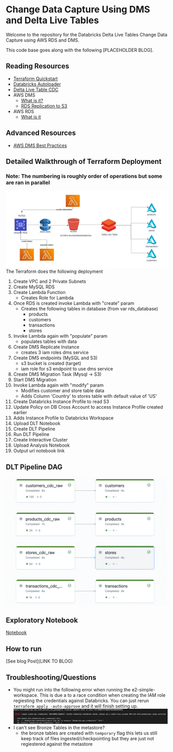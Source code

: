 # Change Data Capture Using DMS and Delta Live Tables
Welcome to the repository for the Databricks Delta Live Tables Change Data Capture using AWS RDS and DMS.

This code base goes along with the following [PLACEHOLDER BLOG].

## Reading Resources
* [Terraform Quickstart](https://learn.hashicorp.com/collections/terraform/aws-get-started)
* [Databricks Autoloader](https://docs.databricks.com/ingestion/auto-loader/index.html)
* [Delta Live Table CDC](https://docs.databricks.com/data-engineering/delta-live-tables/delta-live-tables-cdc.html)
* AWS DMS
    * [What is it?](https://docs.aws.amazon.com/dms/latest/userguide/CHAP_Introduction.html)
    * [RDS Replication to S3](https://docs.aws.amazon.com/dms/latest/userguide/CHAP_Source.S3.html)
* AWS RDS
    * [What is it](https://www.techtarget.com/searchaws/definition/Amazon-Relational-Database-Service-RDS)

## Advanced Resources
* [AWS DMS Best Practices](https://www.youtube.com/watch?v=cq1y8Mwxw08)

## Detailed Walkthrough of Terraform Deployment
### Note: The numbering is roughly order of operations but some are ran in parallel
![Alt text](diagrams/high_level_arch.jpeg)
The Terraform does the following deployment
1. Create VPC and 2 Private Subnets
2. Create MySQL RDS
3. Create Lambda Function
    - Creates Role for Lambda
4. Once RDS is created invoke Lambda with "create" param
    - Creates the following tables in database (from var rds_database)
        - products
        - customers
        - transactions
        - stores
5. Invoke Lambda again with "populate" param
    - populates tables with data
6. Create DMS Replicate Instance
    - creates 3 iam roles dms service
7. Create DMS endpoints (MySQL and S3)
    - s3 bucket is created (target)
    - iam role for s3 endpoint to use dms service
8. Create DMS Migration Task (Mysql -> S3)
9. Start DMS Migration
10. Invoke Lambda again with "modify" param
    - Modifies customer and store table data
    - Adds Column 'Country' to stores table with default value of 'US'
11. Create Databricks Instance Profile to read S3
12. Update Policy on DB Cross Account to access Instance Profile created earlier
13. Adds Instance Profile to Databricks Workspace
14. Upload DLT Notebook
15. Create DLT Pipeline
16. Run DLT Pipeline
17. Create Interactive Cluster
18. Upload Analysis Notebook
19. Output url notebook link

## DLT Pipeline DAG
![Alt text](diagrams/dlt-pipeline.png)

## Exploratory Notebook
[Notebook](resources/utils/dms-mysql-cdc-analysis.py)

## How to run
[See blog Post](LINK TO BLOG)

## Troubleshooting/Questions
* You might run into the following error when running the e2-simple-workspace. This is due a to a race condition when creating the IAM role regiesting the credentials against Databricks. You can just rerun `terraform apply -auto-approve` and it will finish setting up.
![Alt text](diagrams/ws_tf_create_error.jpeg)
* I can't see Bronze Tables in the metastore?
    * the bronze tables are created with `temporary` flag this lets us still keep track of files ingested/checkpointing but they are just not regiestered against the metastore

